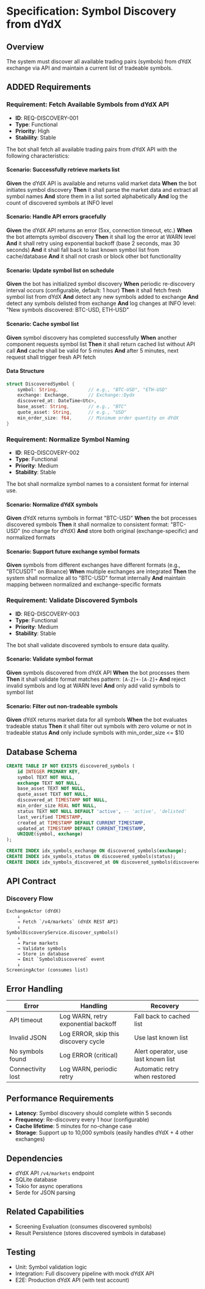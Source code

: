 # Specification: Symbol Discovery from dYdX

## Overview
The system must discover all available trading pairs (symbols) from dYdX exchange via API and maintain a current list of tradeable symbols.

## ADDED Requirements

### Requirement: Fetch Available Symbols from dYdX API
- **ID**: REQ-DISCOVERY-001
- **Type**: Functional
- **Priority**: High
- **Stability**: Stable

The bot shall fetch all available trading pairs from dYdX API with the following characteristics:

#### Scenario: Successfully retrieve markets list
**Given** the dYdX API is available and returns valid market data
**When** the bot initiates symbol discovery
**Then** it shall parse the market data and extract all symbol names
**And** store them in a list sorted alphabetically
**And** log the count of discovered symbols at INFO level

#### Scenario: Handle API errors gracefully
**Given** the dYdX API returns an error (5xx, connection timeout, etc.)
**When** the bot attempts symbol discovery
**Then** it shall log the error at WARN level
**And** it shall retry using exponential backoff (base 2 seconds, max 30 seconds)
**And** it shall fall back to last known symbol list from cache/database
**And** it shall not crash or block other bot functionality

#### Scenario: Update symbol list on schedule
**Given** the bot has initialized symbol discovery
**When** periodic re-discovery interval occurs (configurable, default: 1 hour)
**Then** it shall fetch fresh symbol list from dYdX
**And** detect any new symbols added to exchange
**And** detect any symbols delisted from exchange
**And** log changes at INFO level: "New symbols discovered: BTC-USD, ETH-USD"

#### Scenario: Cache symbol list
**Given** symbol discovery has completed successfully
**When** another component requests symbol list
**Then** it shall return cached list without API call
**And** cache shall be valid for 5 minutes
**And** after 5 minutes, next request shall trigger fresh API fetch

#### Data Structure
```rust
struct DiscoveredSymbol {
    symbol: String,           // e.g., "BTC-USD", "ETH-USD"
    exchange: Exchange,       // Exchange::Dydx
    discovered_at: DateTime<Utc>,
    base_asset: String,       // e.g., "BTC"
    quote_asset: String,      // e.g., "USD"
    min_order_size: f64,      // Minimum order quantity on dYdX
}
```

### Requirement: Normalize Symbol Naming
- **ID**: REQ-DISCOVERY-002
- **Type**: Functional
- **Priority**: Medium
- **Stability**: Stable

The bot shall normalize symbol names to a consistent format for internal use.

#### Scenario: Normalize dYdX symbols
**Given** dYdX returns symbols in format "BTC-USD"
**When** the bot processes discovered symbols
**Then** it shall normalize to consistent format: "BTC-USD" (no change for dYdX)
**And** store both original (exchange-specific) and normalized formats

#### Scenario: Support future exchange symbol formats
**Given** symbols from different exchanges have different formats (e.g., "BTCUSDT" on Binance)
**When** multiple exchanges are integrated
**Then** the system shall normalize all to "BTC-USD" format internally
**And** maintain mapping between normalized and exchange-specific formats

### Requirement: Validate Discovered Symbols
- **ID**: REQ-DISCOVERY-003
- **Type**: Functional
- **Priority**: Medium
- **Stability**: Stable

The bot shall validate discovered symbols to ensure data quality.

#### Scenario: Validate symbol format
**Given** symbols discovered from dYdX API
**When** the bot processes them
**Then** it shall validate format matches pattern: `[A-Z]+-[A-Z]+`
**And** reject invalid symbols and log at WARN level
**And** only add valid symbols to symbol list

#### Scenario: Filter out non-tradeable symbols
**Given** dYdX returns market data for all symbols
**When** the bot evaluates tradeable status
**Then** it shall filter out symbols with zero volume or not in tradeable status
**And** only include symbols with min_order_size <= $10

## Database Schema

```sql
CREATE TABLE IF NOT EXISTS discovered_symbols (
    id INTEGER PRIMARY KEY,
    symbol TEXT NOT NULL,
    exchange TEXT NOT NULL,
    base_asset TEXT NOT NULL,
    quote_asset TEXT NOT NULL,
    discovered_at TIMESTAMP NOT NULL,
    min_order_size REAL NOT NULL,
    status TEXT NOT NULL DEFAULT 'active', -- 'active', 'delisted'
    last_verified TIMESTAMP,
    created_at TIMESTAMP DEFAULT CURRENT_TIMESTAMP,
    updated_at TIMESTAMP DEFAULT CURRENT_TIMESTAMP,
    UNIQUE(symbol, exchange)
);

CREATE INDEX idx_symbols_exchange ON discovered_symbols(exchange);
CREATE INDEX idx_symbols_status ON discovered_symbols(status);
CREATE INDEX idx_symbols_discovered_at ON discovered_symbols(discovered_at);
```

## API Contract

### Discovery Flow
```
ExchangeActor (dYdX)
    ↓
    → Fetch `/v4/markets` (dYdX REST API)
    ↓
SymbolDiscoveryService.discover_symbols() 
    ↓
    → Parse markets
    → Validate symbols
    → Store in database
    → Emit `SymbolsDiscovered` event
    ↓
ScreeningActor (consumes list)
```

## Error Handling

| Error | Handling | Recovery |
|-------|----------|----------|
| API timeout | Log WARN, retry exponential backoff | Fall back to cached list |
| Invalid JSON | Log ERROR, skip this discovery cycle | Use last known list |
| No symbols found | Log ERROR (critical) | Alert operator, use last known list |
| Connectivity lost | Log WARN, periodic retry | Automatic retry when restored |

## Performance Requirements

- **Latency**: Symbol discovery should complete within 5 seconds
- **Frequency**: Re-discovery every 1 hour (configurable)
- **Cache lifetime**: 5 minutes for no-change case
- **Storage**: Support up to 10,000 symbols (easily handles dYdX + 4 other exchanges)

## Dependencies
- dYdX API `/v4/markets` endpoint
- SQLite database
- Tokio for async operations
- Serde for JSON parsing

## Related Capabilities
- Screening Evaluation (consumes discovered symbols)
- Result Persistence (stores discovered symbols in database)

## Testing
- Unit: Symbol validation logic
- Integration: Full discovery pipeline with mock dYdX API
- E2E: Production dYdX API (with test account)

